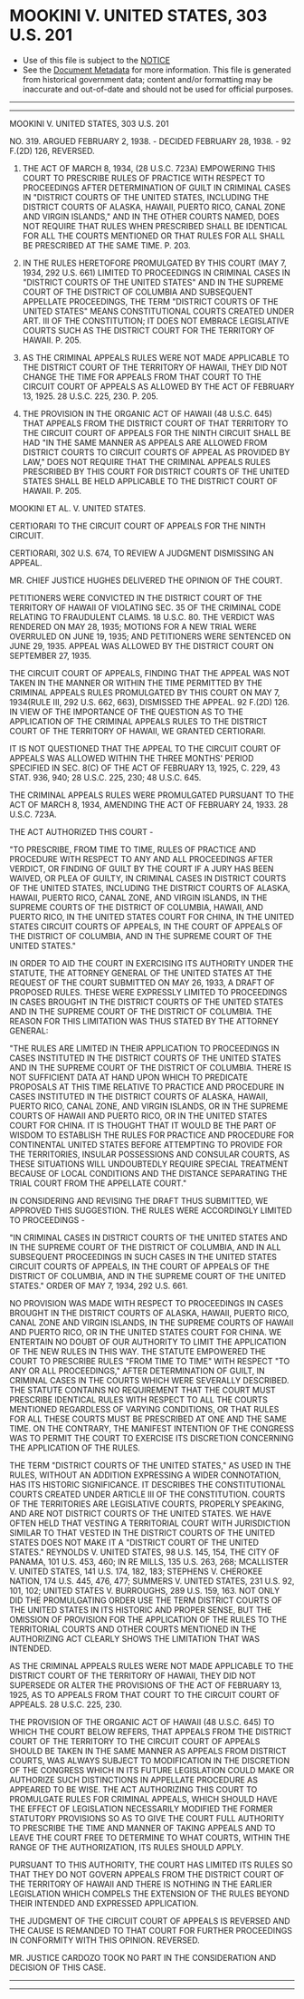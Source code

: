 ---
---

# MOOKINI V. UNITED STATES, 303 U.S. 201

* Use of this file is subject to the [NOTICE](https://github.com/publicdocs/notice/blob/master/NOTICE)
* See the [Document Metadata](../../../) for more information.
  This file is generated from historical government data; content and/or formatting may be inaccurate and out-of-date and should not be used for official purposes.

----------
----------

MOOKINI V. UNITED STATES, 303 U.S. 201

NO. 319.  ARGUED FEBRUARY 2, 1938.  - DECIDED FEBRUARY 28, 1938.  - 92 F.(2D) 126, REVERSED.

1.  THE ACT OF MARCH 8, 1934, (28 U.S.C. 723A) EMPOWERING THIS COURT TO PRESCRIBE RULES OF PRACTICE WITH RESPECT TO PROCEEDINGS AFTER DETERMINATION OF GUILT IN CRIMINAL CASES IN "DISTRICT COURTS OF THE UNITED STATES, INCLUDING THE DISTRICT COURTS OF ALASKA, HAWAII, PUERTO RICO, CANAL ZONE AND VIRGIN ISLANDS," AND IN THE OTHER COURTS NAMED, DOES NOT REQUIRE THAT RULES WHEN PRESCRIBED SHALL BE IDENTICAL FOR ALL THE COURTS MENTIONED OR THAT RULES FOR ALL SHALL BE PRESCRIBED AT THE SAME TIME.  P. 203.

2.  IN THE RULES HERETOFORE PROMULGATED BY THIS COURT (MAY 7, 1934, 292 U.S. 661) LIMITED TO PROCEEDINGS IN CRIMINAL CASES IN "DISTRICT COURTS OF THE UNITED STATES" AND IN THE SUPREME COURT OF THE DISTRICT OF COLUMBIA AND SUBSEQUENT APPELLATE PROCEEDINGS, THE TERM "DISTRICT COURTS OF THE UNITED STATES" MEANS CONSTITUTIONAL COURTS CREATED UNDER ART. III OF THE CONSTITUTION; IT DOES NOT EMBRACE LEGISLATIVE COURTS SUCH AS THE DISTRICT COURT FOR THE TERRITORY OF HAWAII.  P. 205.

3.  AS THE CRIMINAL APPEALS RULES WERE NOT MADE APPLICABLE TO THE DISTRICT COURT OF THE TERRITORY OF HAWAII, THEY DID NOT CHANGE THE TIME FOR APPEALS FROM THAT COURT TO THE CIRCUIT COURT OF APPEALS AS ALLOWED BY THE ACT OF FEBRUARY 13, 1925.  28 U.S.C. 225, 230.  P. 205.

4.  THE PROVISION IN THE ORGANIC ACT OF HAWAII (48 U.S.C. 645) THAT APPEALS FROM THE DISTRICT COURT OF THAT TERRITORY TO THE CIRCUIT COURT OF APPEALS FOR THE NINTH CIRCUIT SHALL BE HAD "IN THE SAME MANNER AS APPEALS ARE ALLOWED FROM DISTRICT COURTS TO CIRCUIT COURTS OF APPEAL AS PROVIDED BY LAW," DOES NOT REQUIRE THAT THE CRIMINAL APPEALS RULES PRESCRIBED BY THIS COURT FOR DISTRICT COURTS OF THE UNITED STATES SHALL BE HELD APPLICABLE TO THE DISTRICT COURT OF HAWAII.  P. 205.

MOOKINI ET AL. V. UNITED STATES.

CERTIORARI TO THE CIRCUIT COURT OF APPEALS FOR THE NINTH CIRCUIT.

CERTIORARI, 302 U.S. 674, TO REVIEW A JUDGMENT DISMISSING AN APPEAL.

MR. CHIEF JUSTICE HUGHES DELIVERED THE OPINION OF THE COURT.

PETITIONERS WERE CONVICTED IN THE DISTRICT COURT OF THE TERRITORY OF HAWAII OF VIOLATING SEC. 35 OF THE CRIMINAL CODE RELATING TO FRAUDULENT CLAIMS.  18 U.S.C. 80.  THE VERDICT WAS RENDERED ON MAY 28, 1935; MOTIONS FOR A NEW TRIAL WERE OVERRULED ON JUNE 19, 1935; AND PETITIONERS WERE SENTENCED ON JUNE 29, 1935.  APPEAL WAS ALLOWED BY THE DISTRICT COURT ON SEPTEMBER 27, 1935.

THE CIRCUIT COURT OF APPEALS, FINDING THAT THE APPEAL WAS NOT TAKEN IN THE MANNER OR WITHIN THE TIME PERMITTED BY THE CRIMINAL APPEALS RULES PROMULGATED BY THIS COURT ON MAY 7, 1934(RULE III, 292 U.S. 662, 663), DISMISSED THE APPEAL.  92 F.(2D) 126.  IN VIEW OF THE IMPORTANCE OF THE QUESTION AS TO THE APPLICATION OF THE CRIMINAL APPEALS RULES TO THE DISTRICT COURT OF THE TERRITORY OF HAWAII, WE GRANTED CERTIORARI.

IT IS NOT QUESTIONED THAT THE APPEAL TO THE CIRCUIT COURT OF APPEALS WAS ALLOWED WITHIN THE THREE MONTHS' PERIOD SPECIFIED IN SEC. 8(C) OF THE ACT OF FEBRUARY 13, 1925, C. 229, 43 STAT. 936, 940; 28 U.S.C. 225, 230; 48 U.S.C. 645.

THE CRIMINAL APPEALS RULES WERE PROMULGATED PURSUANT TO THE ACT OF MARCH 8, 1934, AMENDING THE ACT OF FEBRUARY 24, 1933.  28 U.S.C. 723A.

THE ACT AUTHORIZED THIS COURT -

"TO PRESCRIBE, FROM TIME TO TIME, RULES OF PRACTICE AND PROCEDURE WITH RESPECT TO ANY AND ALL PROCEEDINGS AFTER VERDICT, OR FINDING OF GUILT BY THE COURT IF A JURY HAS BEEN WAIVED, OR PLEA OF GUILTY, IN CRIMINAL CASES IN DISTRICT COURTS OF THE UNITED STATES, INCLUDING THE DISTRICT COURTS OF ALASKA, HAWAII, PUERTO RICO, CANAL ZONE, AND VIRGIN ISLANDS, IN THE SUPREME COURTS OF THE DISTRICT OF COLUMBIA, HAWAII, AND PUERTO RICO, IN THE UNITED STATES COURT FOR CHINA, IN THE UNITED STATES CIRCUIT COURTS OF APPEALS, IN THE COURT OF APPEALS OF THE DISTRICT OF COLUMBIA, AND IN THE SUPREME COURT OF THE UNITED STATES."

IN ORDER TO AID THE COURT IN EXERCISING ITS AUTHORITY UNDER THE STATUTE, THE ATTORNEY GENERAL OF THE UNITED STATES AT THE REQUEST OF THE COURT SUBMITTED ON MAY 26, 1933, A DRAFT OF PROPOSED RULES.  THESE WERE EXPRESSLY LIMITED TO PROCEEDINGS IN CASES BROUGHT IN THE DISTRICT COURTS OF THE UNITED STATES AND IN THE SUPREME COURT OF THE DISTRICT OF COLUMBIA.  THE REASON FOR THIS LIMITATION WAS THUS STATED BY THE ATTORNEY GENERAL:

"THE RULES ARE LIMITED IN THEIR APPLICATION TO PROCEEDINGS IN CASES INSTITUTED IN THE DISTRICT COURTS OF THE UNITED STATES AND IN THE SUPREME COURT OF THE DISTRICT OF COLUMBIA.  THERE IS NOT SUFFICIENT DATA AT HAND UPON WHICH TO PREDICATE PROPOSALS AT THIS TIME RELATIVE TO PRACTICE AND PROCEDURE IN CASES INSTITUTED IN THE DISTRICT COURTS OF ALASKA, HAWAII, PUERTO RICO, CANAL ZONE, AND VIRGIN ISLANDS, OR IN THE SUPREME COURTS OF HAWAII AND PUERTO RICO, OR IN THE UNITED STATES COURT FOR CHINA.  IT IS THOUGHT THAT IT WOULD BE THE PART OF WISDOM TO ESTABLISH THE RULES FOR PRACTICE AND PROCEDURE FOR CONTINENTAL UNITED STATES BEFORE ATTEMPTING TO PROVIDE FOR THE TERRITORIES, INSULAR POSSESSIONS AND CONSULAR COURTS, AS THESE SITUATIONS WILL UNDOUBTEDLY REQUIRE SPECIAL TREATMENT BECAUSE OF LOCAL CONDITIONS AND THE DISTANCE SEPARATING THE TRIAL COURT FROM THE APPELLATE COURT."

IN CONSIDERING AND REVISING THE DRAFT THUS SUBMITTED, WE APPROVED THIS SUGGESTION.  THE RULES WERE ACCORDINGLY LIMITED TO PROCEEDINGS -

"IN CRIMINAL CASES IN DISTRICT COURTS OF THE UNITED STATES AND IN THE SUPREME COURT OF THE DISTRICT OF COLUMBIA, AND IN ALL SUBSEQUENT PROCEEDINGS IN SUCH CASES IN THE UNITED STATES CIRCUIT COURTS OF APPEALS, IN THE COURT OF APPEALS OF THE DISTRICT OF COLUMBIA, AND IN THE SUPREME COURT OF THE UNITED STATES."  ORDER OF MAY 7, 1934, 292 U.S. 661.

NO PROVISION WAS MADE WITH RESPECT TO PROCEEDINGS IN CASES BROUGHT IN THE DISTRICT COURTS OF ALASKA, HAWAII, PUERTO RICO, CANAL ZONE AND VIRGIN ISLANDS, IN THE SUPREME COURTS OF HAWAII AND PUERTO RICO, OR IN THE UNITED STATES COURT FOR CHINA.  WE ENTERTAIN NO DOUBT OF OUR AUTHORITY TO LIMIT THE APPLICATION OF THE NEW RULES IN THIS WAY.  THE STATUTE EMPOWERED THE COURT TO PRESCRIBE RULES "FROM TIME TO TIME" WITH RESPECT "TO ANY OR ALL PROCEEDINGS," AFTER DETERMINATION OF GUILT, IN CRIMINAL CASES IN THE COURTS WHICH WERE SEVERALLY DESCRIBED.  THE STATUTE CONTAINS NO REQUIREMENT THAT THE COURT MUST PRESCRIBE IDENTICAL RULES WITH RESPECT TO ALL THE COURTS MENTIONED REGARDLESS OF VARYING CONDITIONS, OR THAT RULES FOR ALL THESE COURTS MUST BE PRESCRIBED AT ONE AND THE SAME TIME.  ON THE CONTRARY, THE MANIFEST INTENTION OF THE CONGRESS WAS TO PERMIT THE COURT TO EXERCISE ITS DISCRETION CONCERNING THE APPLICATION OF THE RULES.

THE TERM "DISTRICT COURTS OF THE UNITED STATES," AS USED IN THE RULES, WITHOUT AN ADDITION EXPRESSING A WIDER CONNOTATION, HAS ITS HISTORIC SIGNIFICANCE.  IT DESCRIBES THE CONSTITUTIONAL COURTS CREATED UNDER ARTICLE III OF THE CONSTITUTION.  COURTS OF THE TERRITORIES ARE LEGISLATIVE COURTS, PROPERLY SPEAKING, AND ARE NOT DISTRICT COURTS OF THE UNITED STATES.  WE HAVE OFTEN HELD THAT VESTING A TERRITORIAL COURT WITH JURISDICTION SIMILAR TO THAT VESTED IN THE DISTRICT COURTS OF THE UNITED STATES DOES NOT MAKE IT A "DISTRICT COURT OF THE UNITED STATES."  REYNOLDS V. UNITED STATES, 98 U.S. 145, 154, THE CITY OF PANAMA, 101 U.S. 453, 460; IN RE MILLS, 135 U.S. 263, 268; MCALLISTER V. UNITED STATES, 141 U.S. 174, 182, 183; STEPHENS V. CHEROKEE NATION, 174 U.S. 445, 476, 477; SUMMERS V. UNITED STATES, 231 U.S. 92, 101, 102; UNITED STATES V. BURROUGHS, 289 U.S. 159, 163.  NOT ONLY DID THE PROMULGATING ORDER USE THE TERM DISTRICT COURTS OF THE UNITED STATES IN ITS HISTORIC AND PROPER SENSE, BUT THE OMISSION OF PROVISION FOR THE APPLICATION OF THE RULES TO THE TERRITORIAL COURTS AND OTHER COURTS MENTIONED IN THE AUTHORIZING ACT CLEARLY SHOWS THE LIMITATION THAT WAS INTENDED.

AS THE CRIMINAL APPEALS RULES WERE NOT MADE APPLICABLE TO THE DISTRICT COURT OF THE TERRITORY OF HAWAII, THEY DID NOT SUPERSEDE OR ALTER THE PROVISIONS OF THE ACT OF FEBRUARY 13, 1925, AS TO APPEALS FROM THAT COURT TO THE CIRCUIT COURT OF APPEALS.  28 U.S.C. 225, 230.

THE PROVISION OF THE ORGANIC ACT OF HAWAII (48 U.S.C. 645) TO WHICH THE COURT BELOW REFERS, THAT APPEALS FROM THE DISTRICT COURT OF THE TERRITORY TO THE CIRCUIT COURT OF APPEALS SHOULD BE TAKEN IN THE SAME MANNER AS APPEALS FROM DISTRICT COURTS, WAS ALWAYS SUBJECT TO MODIFICATION IN THE DISCRETION OF THE CONGRESS WHICH IN ITS FUTURE LEGISLATION COULD MAKE OR AUTHORIZE SUCH DISTINCTIONS IN APPELLATE PROCEDURE AS APPEARED TO BE WISE.  THE ACT AUTHORIZING THIS COURT TO PROMULGATE RULES FOR CRIMINAL APPEALS, WHICH SHOULD HAVE THE EFFECT OF LEGISLATION NECESSARILY MODIFIED THE FORMER STATUTORY PROVISIONS SO AS TO GIVE THE COURT FULL AUTHORITY TO PRESCRIBE THE TIME AND MANNER OF TAKING APPEALS AND TO LEAVE THE COURT FREE TO DETERMINE TO WHAT COURTS, WITHIN THE RANGE OF THE AUTHORIZATION, ITS RULES SHOULD APPLY.

PURSUANT TO THIS AUTHORITY, THE COURT HAS LIMITED ITS RULES SO THAT THEY DO NOT GOVERN APPEALS FROM THE DISTRICT COURT OF THE TERRITORY OF HAWAII AND THERE IS NOTHING IN THE EARLIER LEGISLATION WHICH COMPELS THE EXTENSION OF THE RULES BEYOND THEIR INTENDED AND EXPRESSED APPLICATION.

THE JUDGMENT OF THE CIRCUIT COURT OF APPEALS IS REVERSED AND THE CAUSE IS REMANDED TO THAT COURT FOR FURTHER PROCEEDINGS IN CONFORMITY WITH THIS OPINION.  REVERSED.

MR. JUSTICE CARDOZO TOOK NO PART IN THE CONSIDERATION AND DECISION OF THIS CASE.


----------
----------

